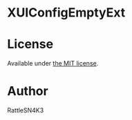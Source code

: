 XUIConfigEmptyExt
==========================

# License
Available under [the MIT license](http://opensource.org/licenses/mit-license.php).

# Author
RattleSN4K3

